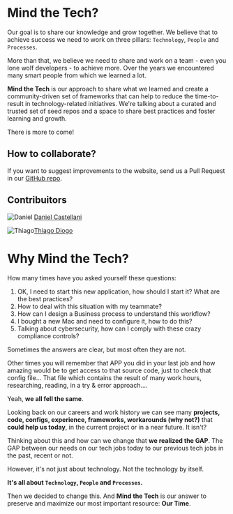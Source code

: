 # Mind the Tech?

Our goal is to share our knowledge and grow together.
We believe that to achieve success we need to work on three pillars: `Technology`, `People` and `Processes`.

More than that, we believe we need to share and work on a team - even you lone wolf developers - to achieve more. Over the years we encountered many smart people from which we learned a lot.

**Mind the Tech** is our approach to share what we learned and create a community-driven set of frameworks that can help to reduce the time-to-result in technology-related initiatives. We're talking about a curated and trusted set of seed repos and a space to share best practices and foster learning and growth.

There is more to come!

## How to collaborate?

If you want to suggest improvements to the website, send us a Pull Request in our [GitHub repo](https://github.com/mindthetech/mindthetech.github.io).

## Contribuitors

![Daniel](https://avatars0.githubusercontent.com/u/1389111?s=40&v=4) [Daniel Castellani](https://github.com/orgs/mindthetech/people/dancastellani)

![Thiago](https://avatars1.githubusercontent.com/u/136802?s=40&v=4)[Thiago Diogo](https://github.com/orgs/mindthetech/people/thiagodiogo)

# Why Mind the Tech?

How many times have you asked yourself these questions:
1. OK, I need to start this new application, how should I start it? What are the best practices?
2. How to deal with this situation with my teammate?
3. How can I design a Business process to understand this workflow?
4. I bought a new Mac and need to configure it, how to do this?
5. Talking about cybersecurity, how can I comply with these crazy compliance controls?

Sometimes the answers are clear, but most often they are not.

Other times you will remember that APP you did in your last job and how amazing would be to get access to that source code, just to check that config file... That file which contains the result of many work hours, researching, reading, in a try & error approach....

Yeah, **we all fell the same**.

Looking back on our careers and work history we can see many **projects, code, configs, experience, frameworks, workarounds (why not?)** that **could help us today**, in the current project or in a near future. It isn't?

Thinking about this and how can we change that **we realized the GAP**. The GAP between our needs on our tech jobs today to our previous tech jobs in the past, recent or not.

However, it's not just about technology. Not the technology by itself.

**It's all about `Technology`, `People` and `Processes`.**

Then we decided to change this. And **Mind the Tech** is our answer to preserve and maximize our most important resource: **Our Time**.